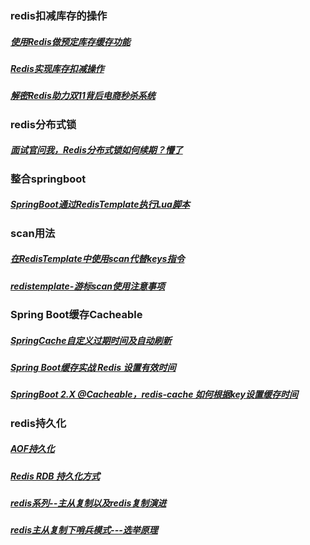 ### redis扣减库存的操作
##### [使用Redis做预定库存缓存功能][1]
##### [Redis实现库存扣减操作][2]
##### [解密Redis助力双11背后电商秒杀系统][3]
[1]: https://www.cnblogs.com/xuning/p/6097954.html
[2]:https://blog.csdn.net/weixin_40663800/article/details/102902899
[3]:https://mp.weixin.qq.com/s/w3-8Ye8vzrftLZoHWbCzIw


### redis分布式锁
##### [面试官问我，Redis分布式锁如何续期？懵了][4]
[4]: https://www.cnblogs.com/yuxiang1/archive/2019/03/13/10527028.html


### 整合springboot
##### [SpringBoot通过RedisTemplate执行Lua脚本][5]
[5]: https://www.cnblogs.com/loveLands/articles/11079516.html

### scan用法
##### [在RedisTemplate中使用scan代替keys指令][6]
##### [redistemplate-游标scan使用注意事项][7]
[6]: https://blog.csdn.net/oschina_40914891/article/details/100151227
[7]: https://www.wandouip.com/t5i73668/

### Spring Boot缓存Cacheable
##### [SpringCache自定义过期时间及自动刷新][8]
##### [Spring Boot缓存实战 Redis 设置有效时间][9]
##### [SpringBoot 2.X @Cacheable，redis-cache 如何根据key设置缓存时间][10]
[8]:https://www.cnblogs.com/top-housekeeper/p/11980973.html#autoid-2-0-0
[9]:https://www.jianshu.com/p/275cb42080d9
[10]:https://segmentfault.com/q/1010000015203664

### redis持久化
##### [<Redis>AOF持久化][11]
##### [Redis RDB 持久化方式][12]
##### [redis系列--主从复制以及redis复制演进][13]
##### [redis主从复制下哨兵模式---选举原理][14]
[11]:https://www.jianshu.com/p/1e34fdc51e3b
[12]:https://www.jianshu.com/p/c0e2c54b6519
[13]:https://www.cnblogs.com/wdliu/p/9407179.html
[14]:https://www.cnblogs.com/huangfuyuan/p/9880379.html